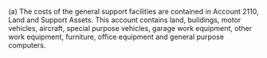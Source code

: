 (a) The costs of the general support facilities are contained in Account 2110, Land and Support Assets. This account contains land, buildings, motor vehicles, aircraft, special purpose vehicles, garage work equipment, other work equipment, furniture, office equipment and general purpose computers.

